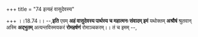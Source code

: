 +++
title = "74 इत्यहं वासुदेवस्य"

+++
।।18.74।। --,**इति** एवम् **अहं वासुदेवस्य पार्थस्य च महात्मनः संवादम्
इमं** यथोक्तम् **अश्रौषं** श्रुतवान् अस्मि **अद्भुतम्** अत्यन्तविस्मयकरं
**रोमहर्षणं** रोमाञ्चकरम्।। तं च इमम् --,
